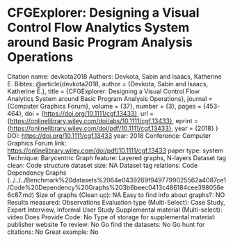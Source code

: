 # CFGExplorer: Designing a Visual Control Flow Analytics System around Basic Program Analysis Operations

Citation name: devkota2018
Authors: Devkota, Sabin and Isaacs, Katherine E.
Bibtex: @article{devkota2018,
author = {Devkota, Sabin and Isaacs, Katherine E.},
title = {CFGExplorer: Designing a Visual Control Flow Analytics System around Basic Program Analysis Operations},
journal = {Computer Graphics Forum},
volume = {37},
number = {3},
pages = {453-464},
doi = {https://doi.org/10.1111/cgf.13433},
url = {https://onlinelibrary.wiley.com/doi/abs/10.1111/cgf.13433},
eprint = {https://onlinelibrary.wiley.com/doi/pdf/10.1111/cgf.13433},
year = {2018}
}
DOI: https://doi.org/10.1111/cgf.13433
year: 2018
Conference: Computer Graphics Forum
link: https://onlinelibrary.wiley.com/doi/pdf/10.1111/cgf.13433
paper type: system
Technique: Barycentric
Graph feature: Layered graphs, N-layers
Dataset tag clean: Code structure
dataset size: NA
Dataset tag relations: Code Dependency Graphs (../../../Benchmark%20datasets%2064e0439269f9497799025562a4087ce1/Code%20Dependency%20Graphs%203b6beec0413c486184cee398056e6c87.md)
Size of graphs (Clean up): NA
Easy to find info about graphs?: NO
Results measured: Observations
Evaluation type (Multi-Select): Case Study, Expert Interview, Informal User Study
Supplemental material (Multi-select): video
Does Provide Code: No
Type of storage for supplemental material: publisher website
To review: No
Go find the datasets: No
Go hunt for citations: No
Great example: No